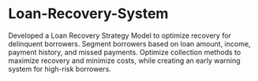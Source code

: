 # Loan-Recovery-System
Developed a Loan Recovery Strategy Model to optimize recovery for delinquent borrowers. Segment borrowers based on loan amount, income, payment history, and missed payments. Optimize collection methods to maximize recovery and minimize costs, while creating an early warning system for high-risk borrowers.

